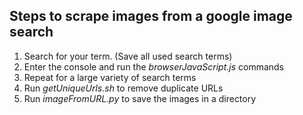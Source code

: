 ## Steps to scrape images from a google image search

1. Search for your term. (Save all used search terms)
2. Enter the console and run the _browserJavaScript.js_ commands
3. Repeat for a large variety of search terms
4. Run _getUniqueUrls.sh_ to remove duplicate URLs
5. Run _imageFromURL.py_ to save the images in a directory
